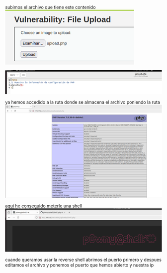 subimos el archivo que tiene este contenido
![alt text](image-6.png)

![alt text](image-7.png)

ya hemos accedido a la ruta donde se almacena el archivo poniendo la ruta
![alt text](image-5.png)

aqui he conseguido meterle una shell
![alt text](image-8.png)


cuando queramos usar la reverse shell 
abrimos el puerto primero y despues editamos el archivo y ponemos el puerto que hemos abierto y nuestra ip